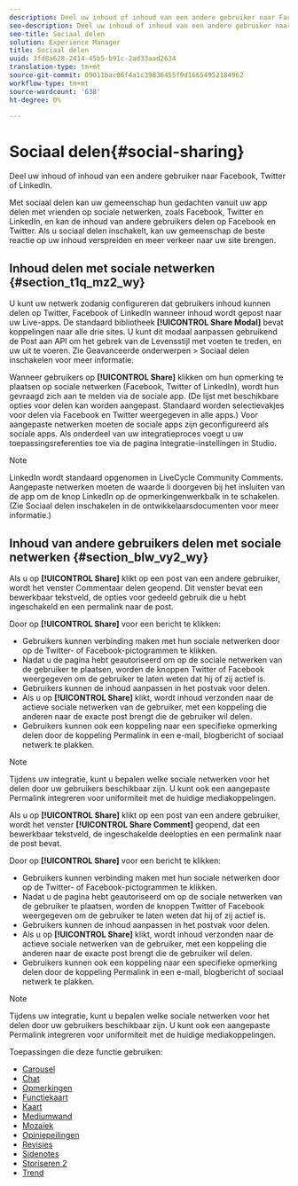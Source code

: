 ```yaml
---
description: Deel uw inhoud of inhoud van een andere gebruiker naar Facebook, Twitter of LinkedIn.
seo-description: Deel uw inhoud of inhoud van een andere gebruiker naar Facebook, Twitter of LinkedIn.
seo-title: Sociaal delen
solution: Experience Manager
title: Sociaal delen
uuid: 3fd8a628-2414-45b5-b91c-2ad33aad2634
translation-type: tm+mt
source-git-commit: 09011bac06f4a1c39836455f9d16654952184962
workflow-type: tm+mt
source-wordcount: '638'
ht-degree: 0%

---
```



# Sociaal delen{#social-sharing}

Deel uw inhoud of inhoud van een andere gebruiker naar Facebook, Twitter of LinkedIn.

Met sociaal delen kan uw gemeenschap hun gedachten vanuit uw app delen met vrienden op sociale netwerken, zoals Facebook, Twitter en LinkedIn, en kan de inhoud van andere gebruikers delen op Facebook en Twitter. Als u sociaal delen inschakelt, kan uw gemeenschap de beste reactie op uw inhoud verspreiden en meer verkeer naar uw site brengen.

## Inhoud delen met sociale netwerken {#section_t1q_mz2_wy}

U kunt uw netwerk zodanig configureren dat gebruikers inhoud kunnen delen op Twitter, Facebook of LinkedIn wanneer inhoud wordt gepost naar uw Live-apps. De standaard bibliotheek **[!UICONTROL Share Modal]** bevat koppelingen naar alle drie sites. U kunt dit modaal aanpassen gebruikend de Post aan API om het gebrek van de Levensstijl met voeten te treden, en uw uit te voeren. Zie Geavanceerde onderwerpen > Sociaal delen inschakelen voor meer informatie.

Wanneer gebruikers op **[!UICONTROL Share]** klikken om hun opmerking te plaatsen op sociale netwerken (Facebook, Twitter of LinkedIn), wordt hun gevraagd zich aan te melden via de sociale app. (De lijst met beschikbare opties voor delen kan worden aangepast. Standaard worden selectievakjes voor delen via Facebook en Twitter weergegeven in alle apps.) Voor aangepaste netwerken moeten de sociale apps zijn geconfigureerd als sociale apps. Als onderdeel van uw integratieproces voegt u uw toepassingsreferenties toe via de pagina Integratie-instellingen in Studio.

>[!NOTE]
>
>LinkedIn wordt standaard opgenomen in LiveCycle Community Comments. Aangepaste netwerken moeten de waarde li doorgeven bij het insluiten van de app om de knop LinkedIn op de opmerkingenwerkbalk in te schakelen. (Zie Sociaal delen inschakelen in de ontwikkelaarsdocumenten voor meer informatie.)

## Inhoud van andere gebruikers delen met sociale netwerken {#section_blw_vy2_wy}

Als u op **[!UICONTROL Share]** klikt op een post van een andere gebruiker, wordt het venster Commentaar delen geopend. Dit venster bevat een bewerkbaar tekstveld, de opties voor gedeeld gebruik die u hebt ingeschakeld en een permalink naar de post.

Door op **[!UICONTROL Share]** voor een bericht te klikken:

* Gebruikers kunnen verbinding maken met hun sociale netwerken door op de Twitter- of Facebook-pictogrammen te klikken.
* Nadat u de pagina hebt geautoriseerd om op de sociale netwerken van de gebruiker te plaatsen, worden de knoppen Twitter of Facebook weergegeven om de gebruiker te laten weten dat hij of zij actief is.
* Gebruikers kunnen de inhoud aanpassen in het postvak voor delen.
* Als u op **[!UICONTROL Share]** klikt, wordt inhoud verzonden naar de actieve sociale netwerken van de gebruiker, met een koppeling die anderen naar de exacte post brengt die de gebruiker wil delen.
* Gebruikers kunnen ook een koppeling naar een specifieke opmerking delen door de koppeling Permalink in een e-mail, blogbericht of sociaal netwerk te plakken.

>[!NOTE]
>
>Tijdens uw integratie, kunt u bepalen welke sociale netwerken voor het delen door uw gebruikers beschikbaar zijn. U kunt ook een aangepaste Permalink integreren voor uniformiteit met de huidige mediakoppelingen.

Als u op **[!UICONTROL Share]** klikt op een post van een andere gebruiker, wordt het venster **[!UICONTROL Share Comment]** geopend, dat een bewerkbaar tekstveld, de ingeschakelde deelopties en een permalink naar de post bevat.

Door op **[!UICONTROL Share]** voor een bericht te klikken:

* Gebruikers kunnen verbinding maken met hun sociale netwerken door op de Twitter- of Facebook-pictogrammen te klikken.
* Nadat u de pagina hebt geautoriseerd om op de sociale netwerken van de gebruiker te plaatsen, worden de knoppen Twitter of Facebook weergegeven om de gebruiker te laten weten dat hij of zij actief is.
* Gebruikers kunnen de inhoud aanpassen in het postvak voor delen.
* Als u op **[!UICONTROL Share]** klikt, wordt inhoud verzonden naar de actieve sociale netwerken van de gebruiker, met een koppeling die anderen naar de exacte post brengt die de gebruiker wil delen.
* Gebruikers kunnen ook een koppeling naar een specifieke opmerking delen door de koppeling Permalink in een e-mail, blogbericht of sociaal netwerk te plakken.

>[!NOTE]
>
>Tijdens uw integratie, kunt u bepalen welke sociale netwerken voor het delen door uw gebruikers beschikbaar zijn. U kunt ook een aangepaste Permalink integreren voor uniformiteit met de huidige mediakoppelingen.



Toepassingen die deze functie gebruiken:

* [Carousel](/help/using/c-about-apps/c-carousel-app/c-carousel-app.md#c_carousel_app)
* [Chat](/help/using/c-about-apps/c-chat-app/c-chat-app.md#c_chat_app)
* [Opmerkingen](/help/using/c-about-apps/c-comments/c-comments.md)
* [Functiekaart](/help/using/c-about-apps/c-feature-card-app/c-feature-card-app.md#c_feature_card_app)
* [Kaart](/help/using/c-about-apps/c-map-app/c-map-app.md#c_map_app)
* [Mediumwand](/help/using/c-about-apps/c-media-wall-app/c-media-wall-app.md#c_media_wall_app)
* [Mozaïek](/help/using/c-about-apps/c-mosaic-app/c-mosaic-app.md#c_mosaic_app)
* [Opiniepeilingen](/help/using/c-about-apps/c-polls-app/c-polls-app.md#c_polls_app)
* [Revisies](/help/using/c-about-apps/c-reviews-app/c-reviews-app.md#c_reviews_app)
* [Sidenotes](/help/using/c-about-apps/c-sidenotes-app/c-sidenotes-app.md#c_sidenotes_app)
* [Storiseren 2](/help/using/c-about-apps/c-storify2/c-storify2.md#c_storify2)
* [Trend](/help/using/c-about-apps/c-trending-app/c-trending-app.md#c_trending_app)

